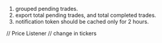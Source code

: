 1. grouped pending trades.
2. export total pending trades, and total completed trades.
3. notification token should be cached only for 2 hours.

// Price Listener // change in tickers
